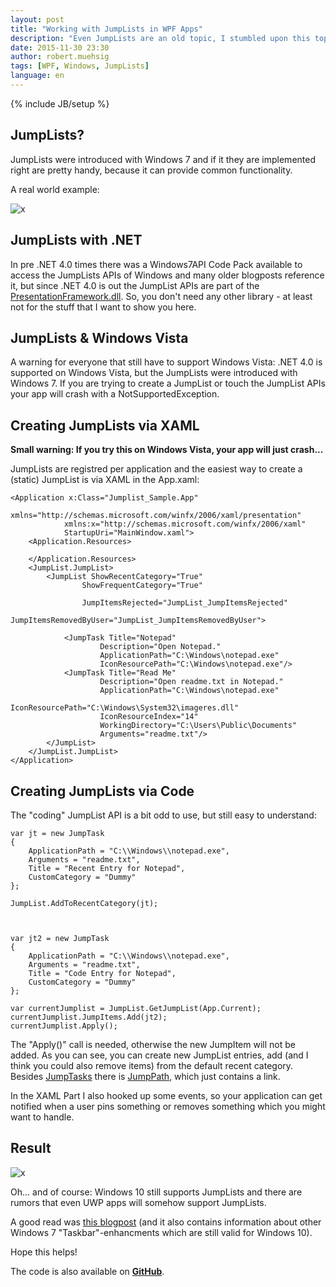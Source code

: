 ```yaml
---
layout: post
title: "Working with JumpLists in WPF Apps"
description: "Even JumpLists are an old topic, I stumbled upon this topic and want to show how to create and work with JumpLists in a WPF app."
date: 2015-11-30 23:30
author: robert.muehsig
tags: [WPF, Windows, JumpLists]
language: en
---
```

{% include JB/setup %}

## JumpLists?

JumpLists were introduced with Windows 7 and if it they are implemented right are pretty handy, because it can provide common functionality. 

A real world example:

![x]({{BASE_PATH}}/assets/md-images/2015-11-30/jumplistdemo.png "JumpList Demo")

## JumpLists with .NET

In pre .NET 4.0 times there was a Windows7API Code Pack available to access the JumpLists APIs of Windows and many older blogposts reference it, but since .NET 4.0 is out the JumpList APIs are part of the [PresentationFramework.dll](https://msdn.microsoft.com/en-us/library/system.windows.shell.jumpitem(v=vs.110).aspx). 
So, you don't need any other library - at least not for the stuff that I want to show you here.

## JumpLists & Windows Vista

A warning for everyone that still have to support Windows Vista: .NET 4.0 is supported on Windows Vista, but the JumpLists were introduced with Windows 7.
If you are trying to create a JumpList or touch the JumpList APIs your app will crash with a NotSupportedException. 

## Creating JumpLists via XAML

__Small warning: If you try this on Windows Vista, your app will just crash...__

JumpLists are registred per application and the easiest way to create a (static) JumpList is via XAML in the App.xaml:

    <Application x:Class="Jumplist_Sample.App"
                xmlns="http://schemas.microsoft.com/winfx/2006/xaml/presentation"
                xmlns:x="http://schemas.microsoft.com/winfx/2006/xaml"
                StartupUri="MainWindow.xaml">
        <Application.Resources>
            
        </Application.Resources>
        <JumpList.JumpList>
            <JumpList ShowRecentCategory="True"
                    ShowFrequentCategory="True"
                    
                    JumpItemsRejected="JumpList_JumpItemsRejected"
                    JumpItemsRemovedByUser="JumpList_JumpItemsRemovedByUser">
                
                <JumpTask Title="Notepad" 
                        Description="Open Notepad." 
                        ApplicationPath="C:\Windows\notepad.exe"
                        IconResourcePath="C:\Windows\notepad.exe"/>
                <JumpTask Title="Read Me" 
                        Description="Open readme.txt in Notepad." 
                        ApplicationPath="C:\Windows\notepad.exe"
                        IconResourcePath="C:\Windows\System32\imageres.dll"
                        IconResourceIndex="14"
                        WorkingDirectory="C:\Users\Public\Documents"
                        Arguments="readme.txt"/>
            </JumpList>
        </JumpList.JumpList>
    </Application>

## Creating JumpLists via Code

The "coding" JumpList API is a bit odd to use, but still easy to understand:

    var jt = new JumpTask
    {
        ApplicationPath = "C:\\Windows\\notepad.exe",
        Arguments = "readme.txt",
        Title = "Recent Entry for Notepad",
        CustomCategory = "Dummy"
    };
    
    JumpList.AddToRecentCategory(jt);
    
    
    
    var jt2 = new JumpTask
    {
        ApplicationPath = "C:\\Windows\\notepad.exe",
        Arguments = "readme.txt",
        Title = "Code Entry for Notepad",
        CustomCategory = "Dummy"
    };
    
    var currentJumplist = JumpList.GetJumpList(App.Current);
    currentJumplist.JumpItems.Add(jt2);
    currentJumplist.Apply();
    
The "Apply()" call is needed, otherwise the new JumpItem will not be added. As you can see, you can create new JumpList entries, add (and I think you could also remove items) from the default recent category.
Besides [JumpTasks](https://msdn.microsoft.com/en-us/library/system.windows.shell.jumptask(v=vs.110).aspx) there is [JumpPath](https://msdn.microsoft.com/en-us/library/system.windows.shell.jumppath(v=vs.110).aspx), which just contains a link.

In the XAML Part I also hooked up some events, so your application can get notified when a user pins something or removes something which you might want to handle. 

## Result

![x]({{BASE_PATH}}/assets/md-images/2015-11-30/jumplistresult.png "Result of Democode")
	
Oh... and of course: Windows 10 still supports JumpLists and there are rumors that even UWP apps will somehow support JumpLists.	
	
A good read was [this blogpost](http://elegantcode.com/2011/01/21/wpf-windows-7-taskbar-part-two-jump-lists/) (and it also contains information about other Windows 7 "Taskbar"-enhancments which are still valid for Windows 10). 

Hope this helps!

The code is also available on __[GitHub](https://github.com/Code-Inside/Samples/tree/master/2015/Jumplists)__.
